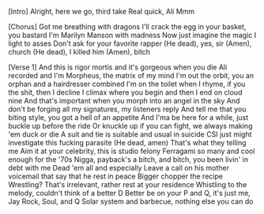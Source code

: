[Intro]
Alright, here we go, third take
Real quick, Ali
Mmm

[Chorus]
Got me breathing with dragons
I'll crack the egg in your basket, you bastard
I'm Marilyn Manson with madness
Now just imagine the magic I light to asses
Don't ask for your favorite rapper
(He dead), yes, sir (Amen), church
(He dead), I killed him (Amen), bitch

[Verse 1]
And this is rigor mortis and it's gorgeous when you die
Ali recorded and I'm Morpheus, the matrix of my mind
I'm out the orbit, you an orphan and a hairdresser combined
I'm on the toilet when I rhyme, if you the shit, then I decline
I climax where you begin and then I end on cloud nine
And that's important when you morph into an angel in the sky
And don't be forging all my signatures, my listeners reply
And tell me that you biting style, you got a hell of an appetite
And I'ma be here for a while, just buckle up before the ride
Or knuckle up if you can fight, we always making 'em duck or die
A suit and tie is suitable and usual in suicide
CSI just might investigate this fucking parasite
(He dead, amen)
That's what they telling me
Aim it at your celebrity, this is studio felony
Ferragami so many and cool enough for the '70s
Nigga, payback's a bitch, and bitch, you been livin' in debt with me
Dead 'em all and especially
Leave a call on his mother voicemail that say that he rest in peace
Bigger chopper the recipe
Wrestling? That's irrelevant, rather rest at your residence
Whistling to the melody, couldn't think of a better D
Better be on your P and Q, it's just me, Jay Rock, Soul, and Q
Solar system and barbecue, nothing else you can do
